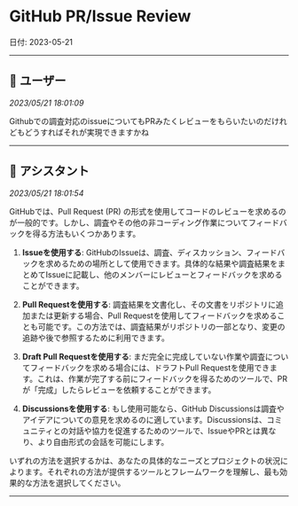 # GitHub PR/Issue Review

日付: 2023-05-21

---

## 👤 ユーザー
*2023/05/21 18:01:09*

Githubでの調査対応のissueについてもPRみたくレビューをもらいたいのだけれどもどうすればそれが実現できますかね

---

## 🤖 アシスタント
*2023/05/21 18:01:54*

GitHubでは、Pull Request (PR) の形式を使用してコードのレビューを求めるのが一般的です。しかし、調査やその他の非コーディング作業についてフィードバックを得る方法もいくつかあります。

1. **Issueを使用する**: GitHubのIssueは、調査、ディスカッション、フィードバックを求めるための場所として使用できます。具体的な結果や調査結果をまとめてIssueに記載し、他のメンバーにレビューとフィードバックを求めることができます。

2. **Pull Requestを使用する**: 調査結果を文書化し、その文書をリポジトリに追加または更新する場合、Pull Requestを使用してフィードバックを求めることも可能です。この方法では、調査結果がリポジトリの一部となり、変更の追跡や後で参照するために利用できます。

3. **Draft Pull Requestを使用する**: まだ完全に完成していない作業や調査についてフィードバックを求める場合には、ドラフトPull Requestを使用できます。これは、作業が完了する前にフィードバックを得るためのツールで、PRが「完成」したらレビューを依頼することができます。

4. **Discussionsを使用する**: もし使用可能なら、GitHub Discussionsは調査やアイデアについての意見を求めるのに適しています。Discussionsは、コミュニティとの対話や協力を促進するためのツールで、IssueやPRとは異なり、より自由形式の会話を可能にします。

いずれの方法を選択するかは、あなたの具体的なニーズとプロジェクトの状況によります。それぞれの方法が提供するツールとフレームワークを理解し、最も効果的な方法を選択してください。

---
